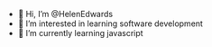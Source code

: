 - 👋 Hi, I’m @HelenEdwards
- 👀 I’m interested in learning software development
- 🌱 I’m currently learning javascript


<!---
HelenEdwards/HelenEdwards is a ✨ special ✨ repository because its `README.md` (this file) appears on your GitHub profile.
You can click the Preview link to take a look at your changes.
--->
